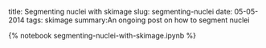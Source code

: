 title: Segmenting nuclei with skimage
slug: segmenting-nuclei
date: 05-05-2014
tags: skimage
summary:An ongoing post on how to segment nuclei


{% notebook segmenting-nuclei-with-skimage.ipynb %}
